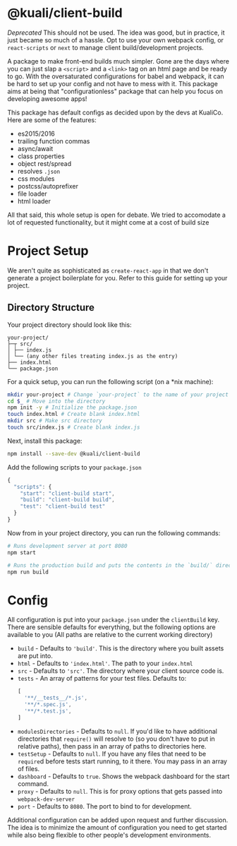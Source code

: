 # @kuali/client-build

*Deprecated* This should not be used. The idea was good, but in practice, it just
became so much of a hassle. Opt to use your own webpack config, or `react-scripts`
or `next` to manage client build/development projects.

A package to make front-end builds much simpler. Gone are the days where you can
just slap a `<script>` and a `<link>` tag on an html page and be ready to go.
With the oversaturated configurations for babel and webpack, it can be hard to
set up your config and not have to mess with it. This package aims at being that
"configurationless" package that can help you focus on developing awesome apps!

This package has default configs as decided upon by the devs at KualiCo. Here
are some of the features:

- es2015/2016
- trailing function commas
- async/await
- class properties
- object rest/spread
- resolves `.json`
- css modules
- postcss/autoprefixer
- file loader
- html loader

All that said, this whole setup is open for debate. We tried to accomodate a lot
of requested functionality, but it might come at a cost of build size

# Project Setup

We aren't quite as sophisticated as `create-react-app` in that we don't generate
a project boilerplate for you. Refer to this guide for setting up your project.

## Directory Structure

Your project directory should look like this:

```
your-project/
├─┬ src/
│ ├── index.js
│ └── (any other files treating index.js as the entry)
├── index.html
└── package.json
```

For a quick setup, you can run the following script (on a *nix machine):

```sh
mkdir your-project # Change `your-project` to the name of your project
cd $_ # Move into the directory
npm init -y # Initialize the package.json
touch index.html # Create blank index.html
mkdir src # Make src directory
touch src/index.js # Create blank index.js
```

Next, install this package:

```sh
npm install --save-dev @kuali/client-build
```

Add the following scripts to your `package.json`

```js
{
  "scripts": {
    "start": "client-build start",
    "build": "client-build build",
    "test": "client-build test"
  }
}
```

Now from in your project directory, you can run the following commands:

```sh
# Runs development server at port 8080
npm start
```

```sh
# Runs the production build and puts the contents in the `build/` directory
npm run build
```

# Config

All configuration is put into your `package.json` under the `clientBuild` key.
There are sensible defaults for everything, but the following options are
available to you (All paths are relative to the current working directory)

- `build` - Defaults to `'build'`. This is the directory where you built assets
  are put into.
- `html` - Defaults to `'index.html'`. The path to your `index.html`
- `src` - Defaults to `'src'`. The directory where your client source code is.
- `tests` - An array of patterns for your test files. Defaults to:
  ```js
  [
    '**/__tests__/*.js',
    '**/*.spec.js',
    '**/*.test.js',
  ]
  ```
- `modulesDirectories` - Defaults to `null`. If you'd like to have additional
  directories that `require()` will resolve to (so you don't have to put in
  relative paths), then pass in an array of paths to directories here.
- `testSetup` - Defaults to `null`. If you have any files that need to
  be `require`d before tests start running, to it there. You may pass in an
  array of files.
- `dashboard` - Defaults to `true`. Shows the webpack dashboard for the start
  command.
- `proxy` - Defaults to `null`. This is for proxy options that gets passed into
  `webpack-dev-server`
- `port` - Defaults to `8080`. The port to bind to for development.

Additional configuration can be added upon request and further discussion. The
idea is to minimize the amount of configuration you need to get started while
also being flexible to other people's development environments.
